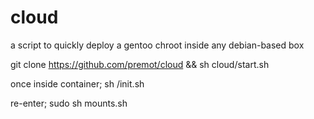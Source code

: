 # cloud
a script to quickly deploy a gentoo chroot inside any debian-based box

git clone https://github.com/premot/cloud && sh cloud/start.sh

once inside container; sh /init.sh

re-enter; sudo sh mounts.sh
